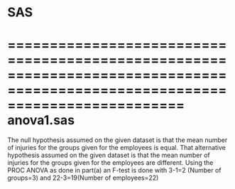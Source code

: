 # SAS
=============================================================================================================================
anova1.sas
=============================================================================================================================
The null hypothesis assumed on the given dataset is that the mean number of injuries for the
groups given for the employees is equal.
That alternative hypothesis assumed on the given dataset is that the mean number of injuries
for the groups given for the employees are different.
Using the PROC ANOVA as done in part(a) an F-test is done with 3-1=2 (Number of groups=3)
and 22-3=19(Number of employees=22)
